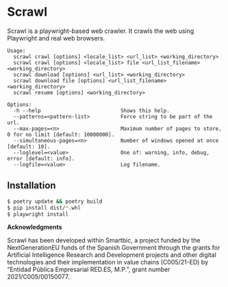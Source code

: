 # Scrawl

Scrawl is a playwright-based web crawler. It crawls the web using Playwright and real web browsers.
```
Usage:
  scrawl crawl [options] <locale_list> <url_list> <working_directory>
  scrawl crawl [options] <locale_list> file <url_list_filename> <working_directory>
  scrawl download [options] <url_list> <working_directory>
  scrawl download file [options] <url_list_filename> <working_directory>
  scrawl resume [options] <working_directory>

Options:
  -h --help                          Shows this help.
  --patterns=<pattern-list>          Force string to be part of the url.
  --max-pages=<n>                    Maximum number of pages to store, 0 for no limit [default: 10000000].
  --simultaneous-pages=<n>           Number of windows opened at once [default: 10].
  --loglevel=<value>                 One of: warning, info, debug, error [default: info].
  --logfile=<value>                  Log filename.
``` 

## Installation

```bash
$ poetry update && poetry build
$ pip install dist/*.whl
$ playwright install
```

**Acknowledgments**

Scrawl has been developed within Smartbic, a project funded by the NextGenerationEU funds of the Spanish Government through the grants for Artificial Intelligence Research and Development projects and other digital technologies and their implementation in value chains (C005/21-ED) by “Entidad Pública Empresarial RED.ES, M.P.”, grant number 2021/C005/00150077.

